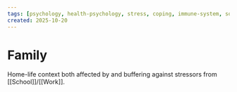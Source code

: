 ```yaml
---
tags: [psychology, health-psychology, stress, coping, immune-system, social-support, personality]
created: 2025-10-20
---
```

# Family

Home-life context both affected by and buffering against stressors from [[School]]/[[Work]].
